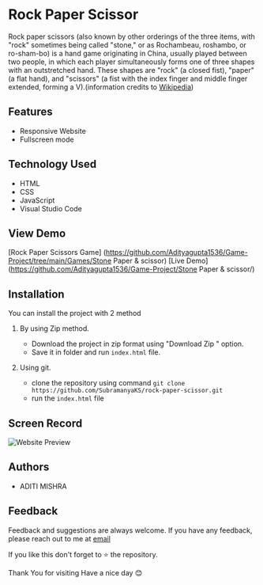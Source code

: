 # Rock Paper Scissor

Rock paper scissors (also known by other orderings of the three items, with "rock" sometimes being called "stone," or as Rochambeau, roshambo, or ro-sham-bo) is a hand game originating in China, usually played between two people, in which each player simultaneously forms one of three shapes with an outstretched hand. These shapes are "rock" (a closed fist), "paper" (a flat hand), and "scissors" (a fist with the index finger and middle finger extended, forming a V).(information credits to [Wikipedia](https://en.m.wikipedia.org/wiki/Rock_paper_scissors))

## Features

- Responsive Website
- Fullscreen mode

## Technology Used

* HTML
* CSS
* JavaScript
* Visual Studio Code

## View Demo
[Rock Paper Scissors Game] (https://github.com/Adityagupta1536/Game-Project/tree/main/Games/Stone Paper & scissor) [Live Demo] (https://github.com/Adityagupta1536/Game-Project/Stone Paper & scissor/)


## Installation

You can install the project with 2 method
1. By using  Zip method.

    * Download the project in zip format using "Download Zip " option.
    * Save it in folder and run `index.html` file. 

2. Using git.

    * clone the repository using command ` git clone https://github.com/SubramanyaKS/rock-paper-scissor.git `
    * run the `index.html` file

## Screen Record


![Website Preview](./images/preview_1.png)

## Authors

- ADITI MISHRA

## Feedback

Feedback and suggestions are always welcome.
If you have any feedback, please reach out to me at [email](connectwithaditimishra7511@gmail.com)

If you like this don't forget to ⭐ the repository.


Thank You for visiting
Have a nice day 😊 
